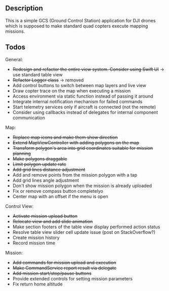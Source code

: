 ## Description

This is a simple GCS (Ground Control Station) application for DJI drones which
is supposed to make standard quad copters execute mapping missions.

## Todos

General:
* ~~Redesign and refactor the entire view system. Consider using Swift UI~~ -> use standard table view
* ~~Refactor Logger class~~ -> removed
* Add control buttons to switch between map layers and live view
* Draw copter trace on the map when executing a mission
* Access environment via static function instead of passing it around
* Integrate internal notification mechanism for failed commands
* Start telemetry services only if aircraft is connected (not the remote)
* Consider using callbacks instead of delegates for internal component communication

Map:
* ~~Replace map icons and make them show direction~~
* ~~Extend MapViewController with adding polygons on the map~~
* ~~Transform polygon's area into grid coordinates suitable for mission planning~~
* ~~Make polygons draggable~~
* ~~Limit polygon update rate~~
* ~~Add grid lines distance adjustment~~
* Add and remove points from the mission polygon with a tap
* Add grid lines angle adjustment
* Don't show mission polygon when the mission is already uploaded
* Fix or remove compass button completelyo
* Center map with an offset if the menu is open

Control View:
* ~~Activate mission upload button~~
* ~~Relocate view and add slide animation~~
* Make section footers of the table view display performed action status
* Resolve table view slider cell update issue (post on StackOverflow?)
* Create mission history
* Record mission time

Mission:
* ~~Add commands for mission upload and execution~~
* ~~Make CommandService report result via delegate~~
* ~~Add mission start/stop/pause buttons~~
* Provide extended controls for setting mission parameters
* Fix return home altitude
